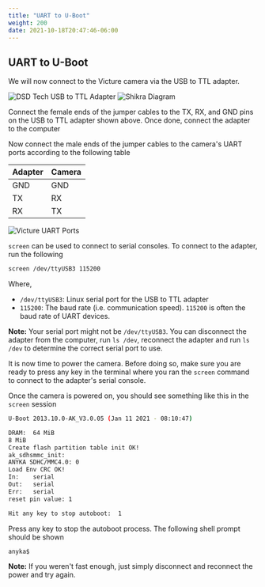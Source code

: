 ```yaml
---
title: "UART to U-Boot"
weight: 200
date: 2021-10-18T20:47:46-06:00
---
```


## UART to U-Boot
We will now connect to the Victure camera via the USB to TTL adapter.

![DSD Tech USB to TTL Adapter](/static/PC420-dsd-tech-usb-to-ttl.jpg)
![Shikra Diagram](/static/PC420-shikra-diagram.png)

Connect the female ends of the jumper cables to the TX, RX, and GND pins on the USB to TTL adapter shown above. Once done, connect the adapter to the computer

Now connect the male ends of the jumper cables to the camera's UART ports according to the following table

| Adapter | Camera |
| --- | --- |
| GND | GND |
| TX | RX |
| RX | TX |

![Victure UART Ports](/static/PC420-victure.png)

`screen` can be used to connect to serial consoles. To connect to the adapter, run the following
```sh
screen /dev/ttyUSB3 115200
```
Where,
- `/dev/ttyUSB3`: Linux serial port for the USB to TTL adapter
- `115200`: The baud rate (i.e. communication speed). `115200` is often the baud rate of UART devices.

**Note:** Your serial port might not be `/dev/ttyUSB3`. You can disconnect the adapter from the computer, run `ls /dev`, reconnect the adapter and run `ls /dev` to determine the correct serial port to use.

It is now time to power the camera. Before doing so, make sure you are ready to press any key in the terminal where you ran the `screen` command to connect to the adapter's serial console.

Once the camera is powered on, you should see something like this in the `screen` session

```sh
U-Boot 2013.10.0-AK_V3.0.05 (Jan 11 2021 - 08:10:47)

DRAM:  64 MiB
8 MiB
Create flash partition table init OK!
ak_sdhsmmc_init:
ANYKA SDHC/MMC4.0: 0
Load Env CRC OK!
In:    serial
Out:   serial
Err:   serial
reset pin value: 1

Hit any key to stop autoboot:  1
```
Press any key to stop the autoboot process. The following shell prompt should be shown
```sh
anyka$
```

**Note:** If you weren't fast enough, just simply disconnect and reconnect the power and try again.
